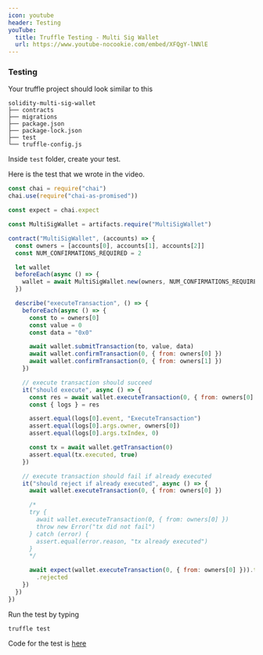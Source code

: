 ```yaml
---
icon: youtube
header: Testing
youTube:
  title: Truffle Testing - Multi Sig Wallet
  url: https://www.youtube-nocookie.com/embed/XFQgY-lNNlE
---
```


### Testing

Your truffle project should look similar to this

```shell
solidity-multi-sig-wallet
├── contracts
├── migrations
├── package.json
├── package-lock.json
├── test
└── truffle-config.js
```

Inside `test` folder, create your test.

Here is the test that we wrote in the video.

```javascript
const chai = require("chai")
chai.use(require("chai-as-promised"))

const expect = chai.expect

const MultiSigWallet = artifacts.require("MultiSigWallet")

contract("MultiSigWallet", (accounts) => {
  const owners = [accounts[0], accounts[1], accounts[2]]
  const NUM_CONFIRMATIONS_REQUIRED = 2

  let wallet
  beforeEach(async () => {
    wallet = await MultiSigWallet.new(owners, NUM_CONFIRMATIONS_REQUIRED)
  })

  describe("executeTransaction", () => {
    beforeEach(async () => {
      const to = owners[0]
      const value = 0
      const data = "0x0"

      await wallet.submitTransaction(to, value, data)
      await wallet.confirmTransaction(0, { from: owners[0] })
      await wallet.confirmTransaction(0, { from: owners[1] })
    })

    // execute transaction should succeed
    it("should execute", async () => {
      const res = await wallet.executeTransaction(0, { from: owners[0] })
      const { logs } = res

      assert.equal(logs[0].event, "ExecuteTransaction")
      assert.equal(logs[0].args.owner, owners[0])
      assert.equal(logs[0].args.txIndex, 0)

      const tx = await wallet.getTransaction(0)
      assert.equal(tx.executed, true)
    })

    // execute transaction should fail if already executed
    it("should reject if already executed", async () => {
      await wallet.executeTransaction(0, { from: owners[0] })

      /*
      try {
        await wallet.executeTransaction(0, { from: owners[0] })
        throw new Error("tx did not fail")
      } catch (error) {
        assert.equal(error.reason, "tx already executed")
      }
      */

      await expect(wallet.executeTransaction(0, { from: owners[0] })).to.be
        .rejected
    })
  })
})
```

Run the test by typing

```shell
truffle test
```

Code for the test is <a alt="code" href="https://github.com/t4sk/solidity-multi-sig-wallet/blob/master/test/multi-sig-wallet.js" target="__blank">here</a>
